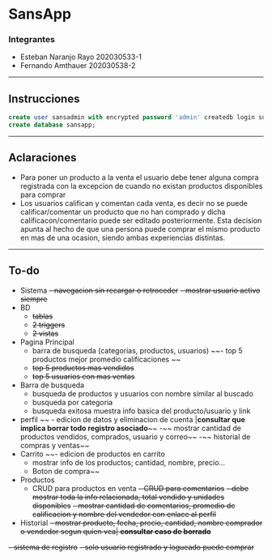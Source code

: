 # SansApp
### Integrantes
- Esteban Naranjo Rayo	202030533-1
- Fernando Amthauer		202030538-2
---

## Instrucciones

```sql
create user sansadmin with encrypted password 'admin' createdb login superuser;
create database sansapp;
```
---

## Aclaraciones
- Para poner un producto a la venta el usuario debe tener alguna compra registrada con la excepcion de cuando no existan productos disponibles para comprar
- Los usuarios califican y comentan cada venta, es decir no se puede calificar/comentar un producto que no han comprado y dicha calificacon/comentario puede ser editado posteriormente. Esta decision apunta al hecho de que una persona puede comprar el mismo producto en mas de una ocasion, siendo ambas experiencias distintas.
---

## To-do
- Sistema
	~~- navegacion sin recargar o retroceder~~
	~~- mostrar usuario activo siempre~~
- BD
	- ~~tablas~~
	- ~~2 triggers~~
	- ~~2 vistas~~
- Pagina Principal
	- barra de busqueda (categorias, productos, usuarios)
	~~- top 5 productos mejor promedio calificaciones ~~
	- ~~top 5 productos mas vendidos~~
	- ~~top 5 usuarios con mas ventas~~
- Barra de busqueda
	- busqueda de productos y usuarios con nombre similar al buscado
	- busqueda por categoria
	- busqueda exitosa muestra info basica del producto/usuario y link
- perfil
	~~ - edicion de datos y eliminacion de cuenta |**consultar que implica borrar todo registro asociado**~~
	-~~ mostrar cantidad de productos vendidos, comprados, usuario y correo~~
	-~~ historial de compras y ventas~~
- Carrito
	~~- edicion de productos en carrito
	- mostrar info de los productos; cantidad, nombre, precio...
	- Boton de compra~~
- Productos
	- CRUD para productos en venta
	~~- CRUD para comentarios~~ 
	~~- debe mostrar toda la info relacionada, total vendido y unidades disponibles~~
	~~- mostrar cantidad de comentarios, promedio de calificacion y nombre del vendedor con enlace al perfil~~
- Historial
	~~- mostrar producto, fecha, precio, cantidad, nombre comprador o vendedor segun quien vea| **consultar caso de borrado**~~

~~- sistema de registro~~
~~- solo usuario registrado y logueado puede comprar~~
